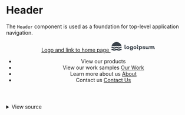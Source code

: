 # Header

The `Header` component is used as a foundation for top-level application navigation.

<div class="mbs24"></div>

<header class="header">
  <div class="header-content">
    <!-- Header Logo Component -->
    <a aria-current="page" href="#home" class="header-logo flex">
      <span class="screenreader-only">Logo and link to home page</span>
      <svg width="125" height="30" viewBox="0 0 125 30" fill="none" xmlns="http://www.w3.org/2000/svg">
        <desc>Header logo graphic</desc>
        <path d="M40.83 22.2047C40.2352 22.237 39.6469 22.0679 39.16 21.7247C38.9566 21.5739 38.7929 21.3758 38.6831 21.1476C38.5733 20.9193 38.5208 20.6678 38.53 20.4147V11.1447C38.5252 11.1055 38.5293 11.0656 38.5422 11.0282C38.555 10.9908 38.5762 10.9569 38.6042 10.9289C38.6322 10.9009 38.6661 10.8797 38.7035 10.8669C38.7409 10.854 38.7808 10.8499 38.82 10.8547H40.5C40.69 10.8547 40.78 10.9547 40.78 11.1447V19.6947C40.78 20.0747 40.95 20.2647 41.3 20.2647C41.4484 20.2708 41.5968 20.254 41.74 20.2147C41.94 20.2147 42.05 20.2747 42.06 20.4547L42.21 21.7047C42.2172 21.7412 42.2165 21.7787 42.208 21.8149C42.1995 21.851 42.1833 21.885 42.1605 21.9143C42.1378 21.9437 42.109 21.9679 42.0762 21.9852C42.0433 22.0025 42.0071 22.0126 41.97 22.0147C41.602 22.1363 41.2175 22.2004 40.83 22.2047V22.2047Z" fill="#394149" />
        <path d="M50.28 21.1347C49.4358 21.8322 48.375 22.2137 47.28 22.2137C46.185 22.2137 45.1242 21.8322 44.28 21.1347C43.538 20.3857 43.1218 19.374 43.1218 18.3197C43.1218 17.2654 43.538 16.2537 44.28 15.5047C45.1258 14.8108 46.186 14.4316 47.28 14.4316C48.374 14.4316 49.4342 14.8108 50.28 15.5047C51.0049 16.2606 51.4096 17.2674 51.4096 18.3147C51.4096 19.362 51.0049 20.3688 50.28 21.1247V21.1347ZM45.86 19.8147C46.2517 20.1696 46.7614 20.3661 47.29 20.3661C47.8186 20.3661 48.3283 20.1696 48.72 19.8147C49.0746 19.4071 49.2698 18.885 49.2698 18.3447C49.2698 17.8044 49.0746 17.2824 48.72 16.8747C48.3283 16.5199 47.8186 16.3233 47.29 16.3233C46.7614 16.3233 46.2517 16.5199 45.86 16.8747C45.5055 17.2824 45.3102 17.8044 45.3102 18.3447C45.3102 18.885 45.5055 19.4071 45.86 19.8147Z" fill="#394149" />
        <path d="M60.66 14.6847C60.85 14.6847 60.94 14.7847 60.94 14.9747V22.1447C60.9575 22.6287 60.8669 23.1104 60.6749 23.5549C60.4829 23.9995 60.1943 24.3957 59.83 24.7147C59.0214 25.4042 57.9816 25.7615 56.92 25.7147C55.9611 25.7484 55.0151 25.4866 54.21 24.9647C53.8662 24.739 53.5725 24.4449 53.3472 24.1009C53.1218 23.7568 52.9696 23.3701 52.9 22.9647C52.9 22.7647 52.9 22.6747 53.17 22.6747H54.85C54.9213 22.6772 54.9904 22.7002 55.049 22.741C55.1075 22.7818 55.153 22.8386 55.18 22.9047C55.289 23.2084 55.5062 23.4613 55.79 23.6147C56.1359 23.7932 56.5208 23.8826 56.91 23.8747C57.1448 23.8876 57.3798 23.8535 57.6013 23.7745C57.8228 23.6956 58.0263 23.5732 58.2 23.4147C58.3587 23.2489 58.4821 23.0526 58.5629 22.8378C58.6437 22.623 58.6801 22.394 58.67 22.1647V21.5347C58.0685 21.9772 57.3364 22.2059 56.59 22.1847C56.0676 22.2037 55.5468 22.117 55.0587 21.9297C54.5707 21.7423 54.1255 21.4584 53.75 21.0947C53.029 20.3489 52.626 19.3521 52.626 18.3147C52.626 17.2774 53.029 16.2806 53.75 15.5347C54.1274 15.1743 54.573 14.8931 55.0608 14.7076C55.5486 14.5221 56.0685 14.4361 56.59 14.4547C57.358 14.4344 58.1098 14.678 58.72 15.1447V14.9847C58.7154 14.9464 58.7194 14.9075 58.7317 14.871C58.744 14.8344 58.7643 14.801 58.7911 14.7732C58.8179 14.7454 58.8506 14.724 58.8867 14.7104C58.9228 14.6968 58.9615 14.6915 59 14.6947L60.66 14.6847ZM56.78 20.4047C57.0376 20.4127 57.2939 20.364 57.5306 20.262C57.7673 20.1601 57.9788 20.0074 58.15 19.8147C58.4825 19.3854 58.6629 18.8577 58.6629 18.3147C58.6629 17.7717 58.4825 17.2441 58.15 16.8147C57.9794 16.6247 57.7692 16.4742 57.5343 16.374C57.2993 16.2739 57.0453 16.2263 56.79 16.2347C56.5294 16.2265 56.2701 16.2751 56.0301 16.3769C55.7901 16.4788 55.5751 16.6316 55.4 16.8247C55.0317 17.2354 54.838 17.7735 54.86 18.3247C54.842 18.8705 55.0313 19.4029 55.39 19.8147C55.5656 20.0073 55.7806 20.1598 56.0205 20.2616C56.2604 20.3634 56.5195 20.4123 56.78 20.4047V20.4047Z" fill="#394149" />
        <path d="M69.57 21.1347C68.7242 21.8286 67.664 22.2078 66.57 22.2078C65.476 22.2078 64.4158 21.8286 63.57 21.1347C62.8445 20.3771 62.4395 19.3687 62.4395 18.3197C62.4395 17.2708 62.8445 16.2623 63.57 15.5047C64.4166 14.8126 65.4765 14.4345 66.57 14.4345C67.6635 14.4345 68.7234 14.8126 69.57 15.5047C70.2949 16.2606 70.6996 17.2674 70.6996 18.3147C70.6996 19.362 70.2949 20.3688 69.57 21.1247V21.1347ZM65.14 19.8147C65.3317 19.9971 65.5577 20.1396 65.8049 20.234C66.0521 20.3284 66.3155 20.3729 66.58 20.3647C66.8428 20.3715 67.1044 20.3265 67.3498 20.2321C67.5951 20.1377 67.8195 19.9959 68.01 19.8147C68.3588 19.4043 68.5503 18.8833 68.5503 18.3447C68.5503 17.8061 68.3588 17.2851 68.01 16.8747C67.8195 16.6936 67.5951 16.5517 67.3498 16.4574C67.1044 16.363 66.8428 16.3179 66.58 16.3247C66.3155 16.3166 66.0521 16.361 65.8049 16.4554C65.5577 16.5498 65.3317 16.6923 65.14 16.8747C64.7912 17.2851 64.5998 17.8061 64.5998 18.3447C64.5998 18.8833 64.7912 19.4043 65.14 19.8147V19.8147Z" fill="#394149" />
        <path d="M74.31 12.9847C74.0457 13.2161 73.7063 13.3437 73.355 13.3437C73.0037 13.3437 72.6644 13.2161 72.4 12.9847C72.2802 12.8716 72.1847 12.7352 72.1194 12.5839C72.0542 12.4326 72.0205 12.2695 72.0205 12.1047C72.0205 11.9399 72.0542 11.7769 72.1194 11.6256C72.1847 11.4742 72.2802 11.3378 72.4 11.2247C72.6671 10.9992 73.0054 10.8754 73.355 10.8754C73.7046 10.8754 74.0429 10.9992 74.31 11.2247C74.4299 11.3378 74.5254 11.4742 74.5906 11.6256C74.6559 11.7769 74.6895 11.9399 74.6895 12.1047C74.6895 12.2695 74.6559 12.4326 74.5906 12.5839C74.5254 12.7352 74.4299 12.8716 74.31 12.9847V12.9847ZM74.52 22.2047C73.9256 22.2339 73.3383 22.0651 72.85 21.7247C72.6497 21.5717 72.4888 21.3729 72.381 21.145C72.2731 20.9171 72.2213 20.6667 72.23 20.4147V14.9747C72.2252 14.9355 72.2293 14.8957 72.2422 14.8583C72.255 14.8209 72.2762 14.7869 72.3042 14.7589C72.3322 14.731 72.3661 14.7097 72.4035 14.6969C72.4409 14.684 72.4808 14.6799 72.52 14.6847H74.2C74.39 14.6847 74.48 14.7847 74.48 14.9747V19.6947C74.48 20.0747 74.65 20.2647 74.99 20.2647C75.1417 20.2702 75.2933 20.2533 75.44 20.2147C75.64 20.2147 75.75 20.2747 75.76 20.4547L75.91 21.7047C75.9172 21.7412 75.9165 21.7788 75.908 21.8149C75.8995 21.8511 75.8833 21.885 75.8606 21.9143C75.8378 21.9437 75.809 21.9679 75.7762 21.9852C75.7433 22.0025 75.7071 22.0126 75.67 22.0147C75.2988 22.137 74.9109 22.2011 74.52 22.2047V22.2047Z" fill="#394149" />
        <path d="M82.09 14.4447C82.6148 14.424 83.1383 14.5089 83.6296 14.6944C84.1209 14.88 84.5699 15.1623 84.95 15.5247C85.6572 16.2837 86.0503 17.2824 86.0503 18.3197C86.0503 19.3571 85.6572 20.3558 84.95 21.1147C84.5718 21.4804 84.1233 21.7655 83.6317 21.9528C83.1401 22.1402 82.6157 22.2259 82.09 22.2047C81.3412 22.2214 80.6073 21.9932 80 21.5547V25.1647C80 25.3547 79.9 25.4447 79.71 25.4447H78.03C77.9917 25.4519 77.9522 25.4496 77.9149 25.4381C77.8777 25.4265 77.8438 25.4061 77.8162 25.3785C77.7886 25.351 77.7682 25.3171 77.7567 25.2798C77.7451 25.2426 77.7428 25.2031 77.75 25.1647V16.9647C77.7618 16.8845 77.7546 16.8027 77.7292 16.7257C77.7037 16.6488 77.6605 16.5788 77.6032 16.5215C77.5459 16.4642 77.476 16.4211 77.399 16.3956C77.3221 16.3701 77.2402 16.363 77.16 16.3747H76.83C76.61 16.3747 76.5 16.2947 76.5 16.1347V14.9547C76.4948 14.8817 76.5148 14.8091 76.5567 14.7491C76.5985 14.689 76.6597 14.6451 76.73 14.6247C77.0759 14.499 77.442 14.438 77.81 14.4447C78.177 14.4123 78.5453 14.4901 78.8678 14.6682C79.1902 14.8464 79.4522 15.1168 79.62 15.4447C79.9421 15.1189 80.3273 14.8622 80.752 14.6902C81.1767 14.5183 81.6319 14.4348 82.09 14.4447ZM80.53 19.8147C80.7083 20.0011 80.9225 20.1494 81.1597 20.2507C81.3969 20.352 81.6521 20.4042 81.91 20.4042C82.1679 20.4042 82.4232 20.352 82.6603 20.2507C82.8975 20.1494 83.1117 20.0011 83.29 19.8147C83.6656 19.3958 83.8629 18.8469 83.84 18.2847C83.8662 17.7221 83.6684 17.172 83.29 16.7547C83.1117 16.5684 82.8975 16.4201 82.6603 16.3188C82.4232 16.2175 82.1679 16.1652 81.91 16.1652C81.6521 16.1652 81.3969 16.2175 81.1597 16.3188C80.9225 16.4201 80.7083 16.5684 80.53 16.7547C80.1661 17.1793 79.9768 17.7261 80 18.2847C79.9797 18.843 80.1687 19.3887 80.53 19.8147Z" fill="#394149" />
        <path d="M90.77 22.2047C89.8723 22.2416 88.9822 22.0269 88.2 21.5847C87.8862 21.3957 87.619 21.1385 87.4181 20.832C87.2173 20.5256 87.0881 20.1779 87.04 19.8147C87.04 19.6147 87.11 19.5147 87.33 19.5147H88.8C88.8699 19.5175 88.9378 19.5395 88.996 19.5783C89.0542 19.6171 89.1006 19.6712 89.13 19.7347C89.34 20.2747 89.89 20.5447 90.77 20.5447C91.077 20.5588 91.3826 20.497 91.66 20.3647C91.7557 20.3215 91.8379 20.2531 91.8978 20.1668C91.9577 20.0805 91.993 19.9796 92 19.8747C92 19.6147 91.84 19.4347 91.52 19.3147C91.1405 19.1884 90.7481 19.1046 90.35 19.0647C89.8785 19.0114 89.4109 18.9279 88.95 18.8147C88.5018 18.7133 88.0943 18.4799 87.78 18.1447C87.5949 17.9169 87.4587 17.6534 87.3797 17.3707C87.3008 17.088 87.2809 16.792 87.3212 16.5013C87.3615 16.2105 87.4613 15.9312 87.6142 15.6806C87.7671 15.43 87.9699 15.2136 88.21 15.0447C88.9308 14.5856 89.7765 14.3619 90.63 14.4047C91.4564 14.3768 92.274 14.5812 92.99 14.9947C93.2786 15.1582 93.527 15.3839 93.7173 15.6555C93.9076 15.9271 94.0349 16.2377 94.09 16.5647C94.09 16.7647 94 16.8647 93.82 16.8647H92.34C92.2777 16.8684 92.2157 16.8532 92.1622 16.8211C92.1087 16.789 92.0661 16.7415 92.04 16.6847C91.9411 16.4479 91.7549 16.2581 91.52 16.1547C91.255 16.0161 90.959 15.9472 90.66 15.9547C90.3669 15.9388 90.0745 15.9973 89.81 16.1247C89.7168 16.1607 89.6366 16.2237 89.5795 16.3057C89.5225 16.3877 89.4913 16.4849 89.49 16.5847C89.4964 16.7215 89.5465 16.8526 89.6329 16.9588C89.7193 17.065 89.8374 17.1407 89.97 17.1747C90.354 17.3195 90.7533 17.4201 91.16 17.4747C91.6277 17.5363 92.0917 17.6231 92.55 17.7347C92.9982 17.8362 93.4057 18.0695 93.72 18.4047C93.8881 18.5894 94.018 18.8056 94.1021 19.0407C94.1862 19.2759 94.2229 19.5253 94.21 19.7747C94.2186 20.1204 94.1375 20.4624 93.9745 20.7674C93.8115 21.0724 93.5722 21.3299 93.28 21.5147C92.5329 21.9944 91.6573 22.2351 90.77 22.2047V22.2047Z" fill="#394149" />
        <path d="M104.78 21.7047C104.786 21.7402 104.784 21.7765 104.776 21.8114C104.767 21.8464 104.752 21.8792 104.73 21.9081C104.709 21.937 104.682 21.9613 104.651 21.9796C104.62 21.9979 104.586 22.0098 104.55 22.0147C104.185 22.1339 103.804 22.198 103.42 22.2047C103.04 22.2441 102.656 22.1847 102.306 22.0323C101.955 21.8799 101.65 21.6396 101.42 21.3347C100.714 21.942 99.8003 22.2536 98.87 22.2047C98.4381 22.2246 98.0068 22.1539 97.6038 21.9972C97.2008 21.8405 96.835 21.6012 96.53 21.2947C96.2271 20.9736 95.9922 20.5946 95.8392 20.1805C95.6863 19.7664 95.6186 19.3257 95.64 18.8847V14.9747C95.64 14.7847 95.73 14.6847 95.92 14.6847H97.6C97.79 14.6847 97.88 14.7847 97.88 14.9747V18.5847C97.8617 19.0345 98.0155 19.4743 98.31 19.8147C98.457 19.9707 98.6357 20.0933 98.8341 20.1744C99.0324 20.2555 99.2459 20.2931 99.46 20.2847C99.6792 20.2943 99.8981 20.2604 100.104 20.1848C100.31 20.1093 100.499 19.9937 100.66 19.8447C100.812 19.6877 100.931 19.5011 101.008 19.2964C101.086 19.0917 101.12 18.8733 101.11 18.6547V14.9747C101.11 14.7847 101.2 14.6847 101.39 14.6847H103.09C103.28 14.6847 103.37 14.7847 103.37 14.9747V19.6847C103.37 20.0747 103.54 20.2647 103.87 20.2647C104.025 20.2707 104.18 20.2539 104.33 20.2147C104.368 20.2041 104.408 20.2022 104.446 20.2092C104.485 20.2161 104.521 20.2317 104.553 20.2548C104.585 20.2779 104.611 20.3079 104.63 20.3425C104.648 20.3771 104.658 20.4155 104.66 20.4547L104.78 21.7047Z" fill="#394149" />
        <path d="M120.67 21.7047C120.679 21.7405 120.68 21.7779 120.673 21.8141C120.665 21.8502 120.65 21.8844 120.628 21.914C120.606 21.9436 120.578 21.968 120.545 21.9855C120.513 22.0029 120.477 22.0129 120.44 22.0147C120.068 22.1356 119.681 22.1997 119.29 22.2047C118.695 22.2354 118.108 22.0665 117.62 21.7247C117.409 21.5783 117.238 21.3822 117.121 21.1537C117.004 20.9252 116.945 20.6714 116.95 20.4147V18.0647C116.971 17.6163 116.821 17.1766 116.53 16.8347C116.39 16.6784 116.216 16.5552 116.023 16.4739C115.829 16.3927 115.62 16.3554 115.41 16.3647C115.221 16.3576 115.033 16.3935 114.859 16.4697C114.686 16.5459 114.533 16.6605 114.41 16.8047C114.146 17.1398 114.011 17.5586 114.03 17.9847V21.6747C114.03 21.8647 113.94 21.9647 113.75 21.9647H112.06C112.021 21.9696 111.981 21.9654 111.944 21.9526C111.906 21.9397 111.872 21.9185 111.844 21.8906C111.816 21.8626 111.795 21.8286 111.782 21.7912C111.769 21.7538 111.765 21.714 111.77 21.6747V18.0647C111.792 17.6212 111.653 17.1846 111.38 16.8347C111.258 16.6877 111.105 16.5694 110.932 16.4882C110.76 16.407 110.571 16.3648 110.38 16.3647C110.176 16.3565 109.973 16.3914 109.783 16.4673C109.593 16.5431 109.422 16.6581 109.28 16.8047C108.994 17.1291 108.847 17.5529 108.87 17.9847V21.6747C108.875 21.714 108.871 21.7538 108.858 21.7912C108.845 21.8286 108.824 21.8626 108.796 21.8906C108.768 21.9185 108.734 21.9397 108.696 21.9526C108.659 21.9654 108.619 21.9696 108.58 21.9647H106.95C106.76 21.9647 106.67 21.8647 106.67 21.6747V16.9647C106.682 16.8845 106.675 16.8027 106.649 16.7257C106.624 16.6488 106.581 16.5788 106.523 16.5215C106.466 16.4642 106.396 16.4211 106.319 16.3956C106.242 16.3701 106.16 16.363 106.08 16.3747H105.75C105.53 16.3747 105.42 16.2947 105.42 16.1347V14.9547C105.415 14.8817 105.435 14.8091 105.477 14.7491C105.519 14.689 105.58 14.6451 105.65 14.6247C105.996 14.499 106.362 14.438 106.73 14.4447C107.083 14.4146 107.438 14.485 107.753 14.6478C108.068 14.8106 108.33 15.0591 108.51 15.3647C108.847 15.045 109.247 14.7982 109.684 14.6399C110.121 14.4816 110.586 14.4152 111.05 14.4447C111.501 14.4227 111.95 14.5073 112.362 14.6914C112.773 14.8756 113.136 15.1542 113.42 15.5047C113.751 15.145 114.158 14.8634 114.611 14.68C115.064 14.4967 115.552 14.4164 116.04 14.4447C116.476 14.4243 116.912 14.4946 117.32 14.6513C117.728 14.8079 118.099 15.0474 118.41 15.3547C118.714 15.6752 118.949 16.0541 119.102 16.4684C119.255 16.8826 119.323 17.3237 119.3 17.7647V19.6947C119.3 20.0747 119.47 20.2647 119.79 20.2647C119.945 20.272 120.1 20.2551 120.25 20.2147C120.457 20.2147 120.567 20.2947 120.58 20.4547L120.67 21.7047Z" fill="#394149" />
        <path d="M3.41 13.3847C4.14777 10.4194 5.85643 7.78613 8.2639 5.90424C10.6714 4.02234 13.6393 3 16.695 3C19.7507 3 22.7186 4.02234 25.1261 5.90424C27.5336 7.78613 29.2422 10.4194 29.98 13.3847H28.78C26.7557 13.3549 24.7729 13.9599 23.11 15.1147C23.014 15.1842 22.9138 15.2477 22.81 15.3047H22.67C22.5662 15.2477 22.466 15.1842 22.37 15.1147C20.6924 13.9866 18.7166 13.3841 16.695 13.3841C14.6734 13.3841 12.6976 13.9866 11.02 15.1147C10.924 15.1842 10.8238 15.2477 10.72 15.3047H10.58C10.4762 15.2477 10.376 15.1842 10.28 15.1147C8.61714 13.9599 6.63432 13.3549 4.61 13.3847H3.41ZM26.62 19.6547C27.236 19.175 27.9995 18.924 28.78 18.9447H30.39V15.7347H28.78C27.4052 15.7181 26.0619 16.146 24.95 16.9547C24.3243 17.416 23.5674 17.6649 22.79 17.6649C22.0126 17.6649 21.2557 17.416 20.63 16.9547C19.4899 16.1611 18.1341 15.7356 16.745 15.7356C15.3559 15.7356 14.0001 16.1611 12.86 16.9547C12.2343 17.416 11.4774 17.6649 10.7 17.6649C9.92264 17.6649 9.1657 17.416 8.54 16.9547C7.4144 16.1356 6.0518 15.7072 4.66 15.7347H3V18.9447H4.61C5.39051 18.924 6.15399 19.175 6.77 19.6547C7.90801 20.4489 9.2623 20.8747 10.65 20.8747C12.0377 20.8747 13.392 20.4489 14.53 19.6547C15.1468 19.1765 15.9097 18.9257 16.69 18.9447C17.4708 18.9223 18.2348 19.1735 18.85 19.6547C19.9901 20.4484 21.3459 20.8738 22.735 20.8738C24.1241 20.8738 25.4799 20.4484 26.62 19.6547V19.6547ZM26.62 25.3947C27.236 24.915 27.9995 24.664 28.78 24.6847H30.39V21.4747H28.78C27.4052 21.4581 26.0619 21.886 24.95 22.6947C24.3243 23.156 23.5674 23.4049 22.79 23.4049C22.0126 23.4049 21.2557 23.156 20.63 22.6947C19.4899 21.9011 18.1341 21.4757 16.745 21.4757C15.3559 21.4757 14.0001 21.9011 12.86 22.6947C12.2343 23.156 11.4774 23.4049 10.7 23.4049C9.92264 23.4049 9.1657 23.156 8.54 22.6947C7.4144 21.8757 6.0518 21.4472 4.66 21.4747H3V24.6847H4.61C5.39051 24.664 6.15399 24.915 6.77 25.3947C7.90801 26.1889 9.2623 26.6147 10.65 26.6147C12.0377 26.6147 13.392 26.1889 14.53 25.3947C15.1468 24.9165 15.9097 24.6657 16.69 24.6847C17.4708 24.6623 18.2348 24.9135 18.85 25.3947C19.9901 26.1884 21.3459 26.6138 22.735 26.6138C24.1241 26.6138 25.4799 26.1884 26.62 25.3947V25.3947Z" fill="#394149" />
      </svg>
    </a>
    <!-- Header Navigation Component -->
    <nav>
      <ul class="header-nav">
        <li class="header-nav-item">
          <span class="screenreader-only">View our products</span>
          <a href="#products"></a>
        </li>
        <li class="header-nav-item">
          <span class="screenreader-only">View our work samples</span>
          <a href="#work">Our Work</a>
        </li>
        <li class="header-nav-item">
          <span class="screenreader-only">Learn more about us</span>
          <a href="#about">About</a>
        </li>
        <li class="header-nav-item">
          <span class="screenreader-only">Contact us</span>
          <a href="#contact">Contact Us</a>
        </li>
      </ul>
    </nav>
  </div>
</header>

<div class="mbe24"></div>

<details class="disclose disclose-bordered">
<summary class="disclose-title">View source</summary>

```html
  <head>
    <meta charset="utf-8">
    <meta name="viewport"
      content="width=device-width, initial-scale=1">
    <title>Test Page</title>
    <link rel="stylesheet" type="text/css" href="styles.css">
    <link rel="stylesheet" type="text/css" href="https://unpkg.com/agnostic-css@1.0.12/public/css-dist/common.min.css">
    <link rel="stylesheet" type="text/css" href="https://unpkg.com/agnostic-css@1.0.12/public/css-dist/components.min.css">
  </head>
  <body>
    <div class="container">
      <header class="header">
        <div class="header-content">
          <!-- Header Logo Component -->
          <a aria-current="page" href="#home" class="header-logo flex">
            <span class="screenreader-only">Logo and link to home page</span>
            <svg width="125" height="30" viewBox="0 0 125 30" fill="none" xmlns="http://www.w3.org/2000/svg">
              <desc>Header logo graphic</desc>
              <path d="M40.83 22.2047C40.2352 22.237 39.6469 22.0679 39.16 21.7247C38.9566 21.5739 38.7929 21.3758 38.6831 21.1476C38.5733 20.9193 38.5208 20.6678 38.53 20.4147V11.1447C38.5252 11.1055 38.5293 11.0656 38.5422 11.0282C38.555 10.9908 38.5762 10.9569 38.6042 10.9289C38.6322 10.9009 38.6661 10.8797 38.7035 10.8669C38.7409 10.854 38.7808 10.8499 38.82 10.8547H40.5C40.69 10.8547 40.78 10.9547 40.78 11.1447V19.6947C40.78 20.0747 40.95 20.2647 41.3 20.2647C41.4484 20.2708 41.5968 20.254 41.74 20.2147C41.94 20.2147 42.05 20.2747 42.06 20.4547L42.21 21.7047C42.2172 21.7412 42.2165 21.7787 42.208 21.8149C42.1995 21.851 42.1833 21.885 42.1605 21.9143C42.1378 21.9437 42.109 21.9679 42.0762 21.9852C42.0433 22.0025 42.0071 22.0126 41.97 22.0147C41.602 22.1363 41.2175 22.2004 40.83 22.2047V22.2047Z" fill="#394149" />
              <path d="M50.28 21.1347C49.4358 21.8322 48.375 22.2137 47.28 22.2137C46.185 22.2137 45.1242 21.8322 44.28 21.1347C43.538 20.3857 43.1218 19.374 43.1218 18.3197C43.1218 17.2654 43.538 16.2537 44.28 15.5047C45.1258 14.8108 46.186 14.4316 47.28 14.4316C48.374 14.4316 49.4342 14.8108 50.28 15.5047C51.0049 16.2606 51.4096 17.2674 51.4096 18.3147C51.4096 19.362 51.0049 20.3688 50.28 21.1247V21.1347ZM45.86 19.8147C46.2517 20.1696 46.7614 20.3661 47.29 20.3661C47.8186 20.3661 48.3283 20.1696 48.72 19.8147C49.0746 19.4071 49.2698 18.885 49.2698 18.3447C49.2698 17.8044 49.0746 17.2824 48.72 16.8747C48.3283 16.5199 47.8186 16.3233 47.29 16.3233C46.7614 16.3233 46.2517 16.5199 45.86 16.8747C45.5055 17.2824 45.3102 17.8044 45.3102 18.3447C45.3102 18.885 45.5055 19.4071 45.86 19.8147Z" fill="#394149" />
              <path d="M60.66 14.6847C60.85 14.6847 60.94 14.7847 60.94 14.9747V22.1447C60.9575 22.6287 60.8669 23.1104 60.6749 23.5549C60.4829 23.9995 60.1943 24.3957 59.83 24.7147C59.0214 25.4042 57.9816 25.7615 56.92 25.7147C55.9611 25.7484 55.0151 25.4866 54.21 24.9647C53.8662 24.739 53.5725 24.4449 53.3472 24.1009C53.1218 23.7568 52.9696 23.3701 52.9 22.9647C52.9 22.7647 52.9 22.6747 53.17 22.6747H54.85C54.9213 22.6772 54.9904 22.7002 55.049 22.741C55.1075 22.7818 55.153 22.8386 55.18 22.9047C55.289 23.2084 55.5062 23.4613 55.79 23.6147C56.1359 23.7932 56.5208 23.8826 56.91 23.8747C57.1448 23.8876 57.3798 23.8535 57.6013 23.7745C57.8228 23.6956 58.0263 23.5732 58.2 23.4147C58.3587 23.2489 58.4821 23.0526 58.5629 22.8378C58.6437 22.623 58.6801 22.394 58.67 22.1647V21.5347C58.0685 21.9772 57.3364 22.2059 56.59 22.1847C56.0676 22.2037 55.5468 22.117 55.0587 21.9297C54.5707 21.7423 54.1255 21.4584 53.75 21.0947C53.029 20.3489 52.626 19.3521 52.626 18.3147C52.626 17.2774 53.029 16.2806 53.75 15.5347C54.1274 15.1743 54.573 14.8931 55.0608 14.7076C55.5486 14.5221 56.0685 14.4361 56.59 14.4547C57.358 14.4344 58.1098 14.678 58.72 15.1447V14.9847C58.7154 14.9464 58.7194 14.9075 58.7317 14.871C58.744 14.8344 58.7643 14.801 58.7911 14.7732C58.8179 14.7454 58.8506 14.724 58.8867 14.7104C58.9228 14.6968 58.9615 14.6915 59 14.6947L60.66 14.6847ZM56.78 20.4047C57.0376 20.4127 57.2939 20.364 57.5306 20.262C57.7673 20.1601 57.9788 20.0074 58.15 19.8147C58.4825 19.3854 58.6629 18.8577 58.6629 18.3147C58.6629 17.7717 58.4825 17.2441 58.15 16.8147C57.9794 16.6247 57.7692 16.4742 57.5343 16.374C57.2993 16.2739 57.0453 16.2263 56.79 16.2347C56.5294 16.2265 56.2701 16.2751 56.0301 16.3769C55.7901 16.4788 55.5751 16.6316 55.4 16.8247C55.0317 17.2354 54.838 17.7735 54.86 18.3247C54.842 18.8705 55.0313 19.4029 55.39 19.8147C55.5656 20.0073 55.7806 20.1598 56.0205 20.2616C56.2604 20.3634 56.5195 20.4123 56.78 20.4047V20.4047Z" fill="#394149" />
              <path d="M69.57 21.1347C68.7242 21.8286 67.664 22.2078 66.57 22.2078C65.476 22.2078 64.4158 21.8286 63.57 21.1347C62.8445 20.3771 62.4395 19.3687 62.4395 18.3197C62.4395 17.2708 62.8445 16.2623 63.57 15.5047C64.4166 14.8126 65.4765 14.4345 66.57 14.4345C67.6635 14.4345 68.7234 14.8126 69.57 15.5047C70.2949 16.2606 70.6996 17.2674 70.6996 18.3147C70.6996 19.362 70.2949 20.3688 69.57 21.1247V21.1347ZM65.14 19.8147C65.3317 19.9971 65.5577 20.1396 65.8049 20.234C66.0521 20.3284 66.3155 20.3729 66.58 20.3647C66.8428 20.3715 67.1044 20.3265 67.3498 20.2321C67.5951 20.1377 67.8195 19.9959 68.01 19.8147C68.3588 19.4043 68.5503 18.8833 68.5503 18.3447C68.5503 17.8061 68.3588 17.2851 68.01 16.8747C67.8195 16.6936 67.5951 16.5517 67.3498 16.4574C67.1044 16.363 66.8428 16.3179 66.58 16.3247C66.3155 16.3166 66.0521 16.361 65.8049 16.4554C65.5577 16.5498 65.3317 16.6923 65.14 16.8747C64.7912 17.2851 64.5998 17.8061 64.5998 18.3447C64.5998 18.8833 64.7912 19.4043 65.14 19.8147V19.8147Z" fill="#394149" />
              <path d="M74.31 12.9847C74.0457 13.2161 73.7063 13.3437 73.355 13.3437C73.0037 13.3437 72.6644 13.2161 72.4 12.9847C72.2802 12.8716 72.1847 12.7352 72.1194 12.5839C72.0542 12.4326 72.0205 12.2695 72.0205 12.1047C72.0205 11.9399 72.0542 11.7769 72.1194 11.6256C72.1847 11.4742 72.2802 11.3378 72.4 11.2247C72.6671 10.9992 73.0054 10.8754 73.355 10.8754C73.7046 10.8754 74.0429 10.9992 74.31 11.2247C74.4299 11.3378 74.5254 11.4742 74.5906 11.6256C74.6559 11.7769 74.6895 11.9399 74.6895 12.1047C74.6895 12.2695 74.6559 12.4326 74.5906 12.5839C74.5254 12.7352 74.4299 12.8716 74.31 12.9847V12.9847ZM74.52 22.2047C73.9256 22.2339 73.3383 22.0651 72.85 21.7247C72.6497 21.5717 72.4888 21.3729 72.381 21.145C72.2731 20.9171 72.2213 20.6667 72.23 20.4147V14.9747C72.2252 14.9355 72.2293 14.8957 72.2422 14.8583C72.255 14.8209 72.2762 14.7869 72.3042 14.7589C72.3322 14.731 72.3661 14.7097 72.4035 14.6969C72.4409 14.684 72.4808 14.6799 72.52 14.6847H74.2C74.39 14.6847 74.48 14.7847 74.48 14.9747V19.6947C74.48 20.0747 74.65 20.2647 74.99 20.2647C75.1417 20.2702 75.2933 20.2533 75.44 20.2147C75.64 20.2147 75.75 20.2747 75.76 20.4547L75.91 21.7047C75.9172 21.7412 75.9165 21.7788 75.908 21.8149C75.8995 21.8511 75.8833 21.885 75.8606 21.9143C75.8378 21.9437 75.809 21.9679 75.7762 21.9852C75.7433 22.0025 75.7071 22.0126 75.67 22.0147C75.2988 22.137 74.9109 22.2011 74.52 22.2047V22.2047Z" fill="#394149" />
              <path d="M82.09 14.4447C82.6148 14.424 83.1383 14.5089 83.6296 14.6944C84.1209 14.88 84.5699 15.1623 84.95 15.5247C85.6572 16.2837 86.0503 17.2824 86.0503 18.3197C86.0503 19.3571 85.6572 20.3558 84.95 21.1147C84.5718 21.4804 84.1233 21.7655 83.6317 21.9528C83.1401 22.1402 82.6157 22.2259 82.09 22.2047C81.3412 22.2214 80.6073 21.9932 80 21.5547V25.1647C80 25.3547 79.9 25.4447 79.71 25.4447H78.03C77.9917 25.4519 77.9522 25.4496 77.9149 25.4381C77.8777 25.4265 77.8438 25.4061 77.8162 25.3785C77.7886 25.351 77.7682 25.3171 77.7567 25.2798C77.7451 25.2426 77.7428 25.2031 77.75 25.1647V16.9647C77.7618 16.8845 77.7546 16.8027 77.7292 16.7257C77.7037 16.6488 77.6605 16.5788 77.6032 16.5215C77.5459 16.4642 77.476 16.4211 77.399 16.3956C77.3221 16.3701 77.2402 16.363 77.16 16.3747H76.83C76.61 16.3747 76.5 16.2947 76.5 16.1347V14.9547C76.4948 14.8817 76.5148 14.8091 76.5567 14.7491C76.5985 14.689 76.6597 14.6451 76.73 14.6247C77.0759 14.499 77.442 14.438 77.81 14.4447C78.177 14.4123 78.5453 14.4901 78.8678 14.6682C79.1902 14.8464 79.4522 15.1168 79.62 15.4447C79.9421 15.1189 80.3273 14.8622 80.752 14.6902C81.1767 14.5183 81.6319 14.4348 82.09 14.4447ZM80.53 19.8147C80.7083 20.0011 80.9225 20.1494 81.1597 20.2507C81.3969 20.352 81.6521 20.4042 81.91 20.4042C82.1679 20.4042 82.4232 20.352 82.6603 20.2507C82.8975 20.1494 83.1117 20.0011 83.29 19.8147C83.6656 19.3958 83.8629 18.8469 83.84 18.2847C83.8662 17.7221 83.6684 17.172 83.29 16.7547C83.1117 16.5684 82.8975 16.4201 82.6603 16.3188C82.4232 16.2175 82.1679 16.1652 81.91 16.1652C81.6521 16.1652 81.3969 16.2175 81.1597 16.3188C80.9225 16.4201 80.7083 16.5684 80.53 16.7547C80.1661 17.1793 79.9768 17.7261 80 18.2847C79.9797 18.843 80.1687 19.3887 80.53 19.8147Z" fill="#394149" />
              <path d="M90.77 22.2047C89.8723 22.2416 88.9822 22.0269 88.2 21.5847C87.8862 21.3957 87.619 21.1385 87.4181 20.832C87.2173 20.5256 87.0881 20.1779 87.04 19.8147C87.04 19.6147 87.11 19.5147 87.33 19.5147H88.8C88.8699 19.5175 88.9378 19.5395 88.996 19.5783C89.0542 19.6171 89.1006 19.6712 89.13 19.7347C89.34 20.2747 89.89 20.5447 90.77 20.5447C91.077 20.5588 91.3826 20.497 91.66 20.3647C91.7557 20.3215 91.8379 20.2531 91.8978 20.1668C91.9577 20.0805 91.993 19.9796 92 19.8747C92 19.6147 91.84 19.4347 91.52 19.3147C91.1405 19.1884 90.7481 19.1046 90.35 19.0647C89.8785 19.0114 89.4109 18.9279 88.95 18.8147C88.5018 18.7133 88.0943 18.4799 87.78 18.1447C87.5949 17.9169 87.4587 17.6534 87.3797 17.3707C87.3008 17.088 87.2809 16.792 87.3212 16.5013C87.3615 16.2105 87.4613 15.9312 87.6142 15.6806C87.7671 15.43 87.9699 15.2136 88.21 15.0447C88.9308 14.5856 89.7765 14.3619 90.63 14.4047C91.4564 14.3768 92.274 14.5812 92.99 14.9947C93.2786 15.1582 93.527 15.3839 93.7173 15.6555C93.9076 15.9271 94.0349 16.2377 94.09 16.5647C94.09 16.7647 94 16.8647 93.82 16.8647H92.34C92.2777 16.8684 92.2157 16.8532 92.1622 16.8211C92.1087 16.789 92.0661 16.7415 92.04 16.6847C91.9411 16.4479 91.7549 16.2581 91.52 16.1547C91.255 16.0161 90.959 15.9472 90.66 15.9547C90.3669 15.9388 90.0745 15.9973 89.81 16.1247C89.7168 16.1607 89.6366 16.2237 89.5795 16.3057C89.5225 16.3877 89.4913 16.4849 89.49 16.5847C89.4964 16.7215 89.5465 16.8526 89.6329 16.9588C89.7193 17.065 89.8374 17.1407 89.97 17.1747C90.354 17.3195 90.7533 17.4201 91.16 17.4747C91.6277 17.5363 92.0917 17.6231 92.55 17.7347C92.9982 17.8362 93.4057 18.0695 93.72 18.4047C93.8881 18.5894 94.018 18.8056 94.1021 19.0407C94.1862 19.2759 94.2229 19.5253 94.21 19.7747C94.2186 20.1204 94.1375 20.4624 93.9745 20.7674C93.8115 21.0724 93.5722 21.3299 93.28 21.5147C92.5329 21.9944 91.6573 22.2351 90.77 22.2047V22.2047Z" fill="#394149" />
              <path d="M104.78 21.7047C104.786 21.7402 104.784 21.7765 104.776 21.8114C104.767 21.8464 104.752 21.8792 104.73 21.9081C104.709 21.937 104.682 21.9613 104.651 21.9796C104.62 21.9979 104.586 22.0098 104.55 22.0147C104.185 22.1339 103.804 22.198 103.42 22.2047C103.04 22.2441 102.656 22.1847 102.306 22.0323C101.955 21.8799 101.65 21.6396 101.42 21.3347C100.714 21.942 99.8003 22.2536 98.87 22.2047C98.4381 22.2246 98.0068 22.1539 97.6038 21.9972C97.2008 21.8405 96.835 21.6012 96.53 21.2947C96.2271 20.9736 95.9922 20.5946 95.8392 20.1805C95.6863 19.7664 95.6186 19.3257 95.64 18.8847V14.9747C95.64 14.7847 95.73 14.6847 95.92 14.6847H97.6C97.79 14.6847 97.88 14.7847 97.88 14.9747V18.5847C97.8617 19.0345 98.0155 19.4743 98.31 19.8147C98.457 19.9707 98.6357 20.0933 98.8341 20.1744C99.0324 20.2555 99.2459 20.2931 99.46 20.2847C99.6792 20.2943 99.8981 20.2604 100.104 20.1848C100.31 20.1093 100.499 19.9937 100.66 19.8447C100.812 19.6877 100.931 19.5011 101.008 19.2964C101.086 19.0917 101.12 18.8733 101.11 18.6547V14.9747C101.11 14.7847 101.2 14.6847 101.39 14.6847H103.09C103.28 14.6847 103.37 14.7847 103.37 14.9747V19.6847C103.37 20.0747 103.54 20.2647 103.87 20.2647C104.025 20.2707 104.18 20.2539 104.33 20.2147C104.368 20.2041 104.408 20.2022 104.446 20.2092C104.485 20.2161 104.521 20.2317 104.553 20.2548C104.585 20.2779 104.611 20.3079 104.63 20.3425C104.648 20.3771 104.658 20.4155 104.66 20.4547L104.78 21.7047Z" fill="#394149" />
              <path d="M120.67 21.7047C120.679 21.7405 120.68 21.7779 120.673 21.8141C120.665 21.8502 120.65 21.8844 120.628 21.914C120.606 21.9436 120.578 21.968 120.545 21.9855C120.513 22.0029 120.477 22.0129 120.44 22.0147C120.068 22.1356 119.681 22.1997 119.29 22.2047C118.695 22.2354 118.108 22.0665 117.62 21.7247C117.409 21.5783 117.238 21.3822 117.121 21.1537C117.004 20.9252 116.945 20.6714 116.95 20.4147V18.0647C116.971 17.6163 116.821 17.1766 116.53 16.8347C116.39 16.6784 116.216 16.5552 116.023 16.4739C115.829 16.3927 115.62 16.3554 115.41 16.3647C115.221 16.3576 115.033 16.3935 114.859 16.4697C114.686 16.5459 114.533 16.6605 114.41 16.8047C114.146 17.1398 114.011 17.5586 114.03 17.9847V21.6747C114.03 21.8647 113.94 21.9647 113.75 21.9647H112.06C112.021 21.9696 111.981 21.9654 111.944 21.9526C111.906 21.9397 111.872 21.9185 111.844 21.8906C111.816 21.8626 111.795 21.8286 111.782 21.7912C111.769 21.7538 111.765 21.714 111.77 21.6747V18.0647C111.792 17.6212 111.653 17.1846 111.38 16.8347C111.258 16.6877 111.105 16.5694 110.932 16.4882C110.76 16.407 110.571 16.3648 110.38 16.3647C110.176 16.3565 109.973 16.3914 109.783 16.4673C109.593 16.5431 109.422 16.6581 109.28 16.8047C108.994 17.1291 108.847 17.5529 108.87 17.9847V21.6747C108.875 21.714 108.871 21.7538 108.858 21.7912C108.845 21.8286 108.824 21.8626 108.796 21.8906C108.768 21.9185 108.734 21.9397 108.696 21.9526C108.659 21.9654 108.619 21.9696 108.58 21.9647H106.95C106.76 21.9647 106.67 21.8647 106.67 21.6747V16.9647C106.682 16.8845 106.675 16.8027 106.649 16.7257C106.624 16.6488 106.581 16.5788 106.523 16.5215C106.466 16.4642 106.396 16.4211 106.319 16.3956C106.242 16.3701 106.16 16.363 106.08 16.3747H105.75C105.53 16.3747 105.42 16.2947 105.42 16.1347V14.9547C105.415 14.8817 105.435 14.8091 105.477 14.7491C105.519 14.689 105.58 14.6451 105.65 14.6247C105.996 14.499 106.362 14.438 106.73 14.4447C107.083 14.4146 107.438 14.485 107.753 14.6478C108.068 14.8106 108.33 15.0591 108.51 15.3647C108.847 15.045 109.247 14.7982 109.684 14.6399C110.121 14.4816 110.586 14.4152 111.05 14.4447C111.501 14.4227 111.95 14.5073 112.362 14.6914C112.773 14.8756 113.136 15.1542 113.42 15.5047C113.751 15.145 114.158 14.8634 114.611 14.68C115.064 14.4967 115.552 14.4164 116.04 14.4447C116.476 14.4243 116.912 14.4946 117.32 14.6513C117.728 14.8079 118.099 15.0474 118.41 15.3547C118.714 15.6752 118.949 16.0541 119.102 16.4684C119.255 16.8826 119.323 17.3237 119.3 17.7647V19.6947C119.3 20.0747 119.47 20.2647 119.79 20.2647C119.945 20.272 120.1 20.2551 120.25 20.2147C120.457 20.2147 120.567 20.2947 120.58 20.4547L120.67 21.7047Z" fill="#394149" />
              <path d="M3.41 13.3847C4.14777 10.4194 5.85643 7.78613 8.2639 5.90424C10.6714 4.02234 13.6393 3 16.695 3C19.7507 3 22.7186 4.02234 25.1261 5.90424C27.5336 7.78613 29.2422 10.4194 29.98 13.3847H28.78C26.7557 13.3549 24.7729 13.9599 23.11 15.1147C23.014 15.1842 22.9138 15.2477 22.81 15.3047H22.67C22.5662 15.2477 22.466 15.1842 22.37 15.1147C20.6924 13.9866 18.7166 13.3841 16.695 13.3841C14.6734 13.3841 12.6976 13.9866 11.02 15.1147C10.924 15.1842 10.8238 15.2477 10.72 15.3047H10.58C10.4762 15.2477 10.376 15.1842 10.28 15.1147C8.61714 13.9599 6.63432 13.3549 4.61 13.3847H3.41ZM26.62 19.6547C27.236 19.175 27.9995 18.924 28.78 18.9447H30.39V15.7347H28.78C27.4052 15.7181 26.0619 16.146 24.95 16.9547C24.3243 17.416 23.5674 17.6649 22.79 17.6649C22.0126 17.6649 21.2557 17.416 20.63 16.9547C19.4899 16.1611 18.1341 15.7356 16.745 15.7356C15.3559 15.7356 14.0001 16.1611 12.86 16.9547C12.2343 17.416 11.4774 17.6649 10.7 17.6649C9.92264 17.6649 9.1657 17.416 8.54 16.9547C7.4144 16.1356 6.0518 15.7072 4.66 15.7347H3V18.9447H4.61C5.39051 18.924 6.15399 19.175 6.77 19.6547C7.90801 20.4489 9.2623 20.8747 10.65 20.8747C12.0377 20.8747 13.392 20.4489 14.53 19.6547C15.1468 19.1765 15.9097 18.9257 16.69 18.9447C17.4708 18.9223 18.2348 19.1735 18.85 19.6547C19.9901 20.4484 21.3459 20.8738 22.735 20.8738C24.1241 20.8738 25.4799 20.4484 26.62 19.6547V19.6547ZM26.62 25.3947C27.236 24.915 27.9995 24.664 28.78 24.6847H30.39V21.4747H28.78C27.4052 21.4581 26.0619 21.886 24.95 22.6947C24.3243 23.156 23.5674 23.4049 22.79 23.4049C22.0126 23.4049 21.2557 23.156 20.63 22.6947C19.4899 21.9011 18.1341 21.4757 16.745 21.4757C15.3559 21.4757 14.0001 21.9011 12.86 22.6947C12.2343 23.156 11.4774 23.4049 10.7 23.4049C9.92264 23.4049 9.1657 23.156 8.54 22.6947C7.4144 21.8757 6.0518 21.4472 4.66 21.4747H3V24.6847H4.61C5.39051 24.664 6.15399 24.915 6.77 25.3947C7.90801 26.1889 9.2623 26.6147 10.65 26.6147C12.0377 26.6147 13.392 26.1889 14.53 25.3947C15.1468 24.9165 15.9097 24.6657 16.69 24.6847C17.4708 24.6623 18.2348 24.9135 18.85 25.3947C19.9901 26.1884 21.3459 26.6138 22.735 26.6138C24.1241 26.6138 25.4799 26.1884 26.62 25.3947V25.3947Z" fill="#394149" />
            </svg>
          </a>
          <!-- Header Navigation Component -->
          <nav>
            <ul class="header-nav">
              <li class="header-nav-item">
                <span class="screenreader-only">View our products</span>
                <a href="#products"></a>
              </li>
              <li class="header-nav-item">
                <span class="screenreader-only">View our work samples</span>
                <a href="#work">Our Work</a>
              </li>
              <li class="header-nav-item">
                <span class="screenreader-only">Learn more about us</span>
                <a href="#about">About</a>
              </li>
              <li class="header-nav-item">
                <span class="screenreader-only">Contact us</span>
                <a href="#contact">Contact Us</a>
              </li>
            </ul>
          </nav>
        </div>
      </header>
    </div>
```
</details>
